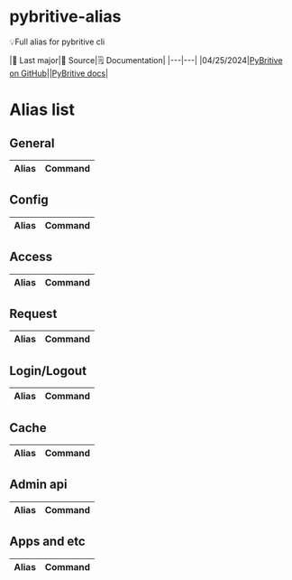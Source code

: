 # pybritive-alias
💡Full alias for pybritive cli

|🤘 Last major|🔭 Source|🗒️ Documentation|
|---|---|
|04/25/2024|[PyBritive on GitHub](https://github.com/britive/python-cli)||[PyBritive docs](https://britive.github.io/python-cli/)|

# Alias list

## General

| Alias  | Command |
| ------------- | ------------- |


## Config

| Alias  | Command |
| ------------- | ------------- |


## Access

| Alias  | Command |
| ------------- | ------------- |


## Request

| Alias  | Command |
| ------------- | ------------- |


## Login/Logout

| Alias  | Command |
| ------------- | ------------- |


## Cache

| Alias  | Command |
| ------------- | ------------- |


## Admin api

| Alias  | Command |
| ------------- | ------------- |


## Apps and etc

| Alias  | Command |
| ------------- | ------------- |
